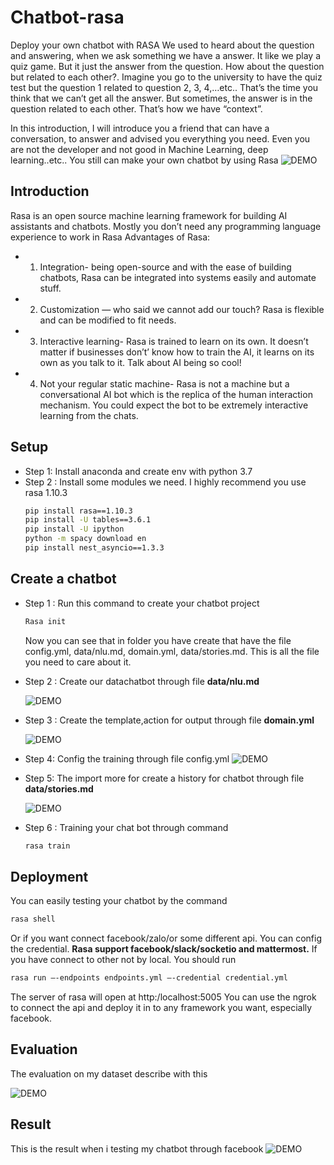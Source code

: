 # Chatbot-rasa
Deploy your own chatbot with RASA
We used to heard about the question and answering, when we ask something we have a 
answer. It like we play a quiz game. But it just the answer from the question. How about the 
question but related to each other?. Imagine you go to the university to have the quiz test but 
the question 1 related to question 2, 3, 4,…etc.. That’s the time you think that we can’t get all 
the answer. But sometimes, the answer is in the question related to each other. That’s how we 
have “context”. 

In this introduction, I will introduce you a friend that can have a conversation, to answer and 
advised you everything you need. Even you are not the developer and not good in Machine 
Learning, deep learning..etc.. You still can make your own chatbot by using Rasa
![DEMO](asset/structure.png)
## Introduction
Rasa is an open source machine learning framework for building AI assistants and chatbots. 
Mostly you don’t need any programming language experience to work in Rasa
Advantages of Rasa:
- 1. Integration- being open-source and with the ease of building chatbots, Rasa can be 
integrated into systems easily and automate stuff.
- 2. Customization — who said we cannot add our touch? Rasa is flexible and can be 
modified to fit needs.
- 3. Interactive learning- Rasa is trained to learn on its own. It doesn’t matter if 
businesses don’t’ know how to train the AI, it learns on its own as you talk to it. Talk 
about AI being so cool!
- 4. Not your regular static machine- Rasa is not a machine but a conversational AI bot 
which is the replica of the human interaction mechanism. You could expect the bot 
to be extremely interactive learning from the chats.

## Setup
- Step 1: Install anaconda and create env with python 3.7
- Step 2 : Install some modules we need. I highly recommend you use rasa 1.10.3
  ```bash
  pip install rasa==1.10.3
  pip install -U tables==3.6.1
  pip install -U ipython
  python -m spacy download en
  pip install nest_asyncio==1.3.3
  ```
## Create a chatbot
- Step 1 : Run this command to create your chatbot project
  ```bash
  Rasa init
  ```
  Now you can see that in folder you have create that have the file 
  config.yml, data/nlu.md, domain.yml, data/stories.md. This is all the file 
  you need to care about it.
- Step 2 : Create our datachatbot through file **data/nlu.md**

  ![DEMO](asset/data.png)
  
- Step 3 : Create the template,action for output through file **domain.yml**

  ![DEMO](asset/configdomain.png)
  
- Step 4: Config the training through file config.yml
  ![DEMO](asset/config.png)
- Step 5: The import more for create a history for chatbot through file **data/stories.md**

  ![DEMO](asset/history.png)
  
- Step 6 : Training your chat bot through command
  ```bash
  rasa train
  ```
## Deployment
You can easily testing your chatbot by the command 
```bash
rasa shell
```
Or if you want connect facebook/zalo/or some different api. You can config the credential. 
**Rasa support facebook/slack/socketio and mattermost.**
If you have connect to other not by local. You should run
```bash
rasa run –-endpoints endpoints.yml –-credential credential.yml
```
The server of rasa will open at http:/localhost:5005
You can use the ngrok to connect the api and deploy it in to any framework you want, 
especially facebook.
## Evaluation
The evaluation on my dataset describe with this

![DEMO](asset/evaluation.png)

## Result
This is the result when i testing my chatbot through facebook
![DEMO](asset/demo.png)

